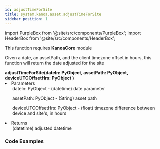 ```yaml
---
id: adjustTimeForSite
title: system.kanoa.asset.adjustTimeForSite
sidebar_position: 1
---
```

import PurpleBox from '@site/src/components/PurpleBox';
import HeaderBox from '@site/src/components/HeaderBox';


<PurpleBox>This function requires <b>KanoaCore</b> module</PurpleBox>

<HeaderBox header="Description">Given a date, an assetPath, and the client timezone offset in hours, this function will return the date adjusted for the site</HeaderBox>

<HeaderBox header="Syntax">
    <b>adjustTimeForSite(dateIn: PyObject, assetPath: PyObject, deviceUTCOffsetHrs: PyObject ) </b>
    <li> Parameters <br />
        <ul>dateIn: PyObject - (datetime) date parameter  <br /> </ul>
        <ul>assetPath: PyObject - (String) asset path <br /> </ul>
        <ul>deviceUTCOffsetHrs: PyObject - (float) timezone difference between device and site's, in hours<br /> </ul>
    </li>
    <li> Returns <br />
        <ul>(datetime) adjusted datetime <br /> </ul>
    </li>
</HeaderBox>

### Code Examples

```py


```
